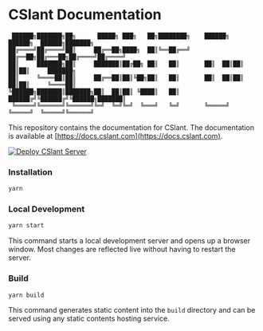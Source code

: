 # CSlant Documentation

```text
 ██████╗███████╗██╗      █████╗ ███╗   ██╗████████╗    ██████╗  ██████╗  ██████╗███████╗
██╔════╝██╔════╝██║     ██╔══██╗████╗  ██║╚══██╔══╝    ██╔══██╗██╔═══██╗██╔════╝██╔════╝
██║     ███████╗██║     ███████║██╔██╗ ██║   ██║       ██║  ██║██║   ██║██║     ███████╗
██║     ╚════██║██║     ██╔══██║██║╚██╗██║   ██║       ██║  ██║██║   ██║██║     ╚════██║
╚██████╗███████║███████╗██║  ██║██║ ╚████║   ██║       ██████╔╝╚██████╔╝╚██████╗███████║
 ╚═════╝╚══════╝╚══════╝╚═╝  ╚═╝╚═╝  ╚═══╝   ╚═╝       ╚═════╝  ╚═════╝  ╚═════╝╚══════╝
```

This repository contains the documentation for CSlant. The documentation is available at [https://docs.cslant.com](https://docs.cslant.com).

[![Deploy CSlant Server](https://github.com/cslant/docs/actions/workflows/deploy.yml/badge.svg)](https://github.com/cslant/docs/actions/workflows/deploy.yml)

### Installation

```bash
yarn
```

### Local Development

```bash
yarn start
```

This command starts a local development server and opens up a browser window. Most changes are reflected live without having to restart the server.

### Build

```bash
yarn build
```

This command generates static content into the `build` directory and can be served using any static contents hosting service.
